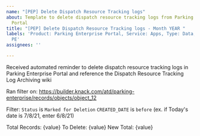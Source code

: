```yaml
---
name: "[PEP] Delete Dispatch Resource Tracking logs"
about: Template to delete dispatch resource tracking logs from Parking Enterprise
  Portal
title: "[PEP] Delete Dispatch Resource Tracking logs - Month YEAR "
labels: 'Product: Parking Enterprise Portal, Service: Apps, Type: Data, Workgroup:
  PE'
assignees: ''

---
```


Received automated reminder to delete dispatch resource tracking logs in Parking Enterprise Portal and reference the Dispatch Resource Tracking Log Archiving wiki

Ran filter on: https://builder.knack.com/atd/parking-enterprise/records/objects/object_12

Filter:
`Status` is `Marked for Deletion`
`CREATED_DATE` is `before` <one months ago>  (ex. if Today's date is 7/8/21, enter 6/8/21)

Total Records: {value}
To Delete: {value}
New Total: {value}
